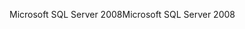 <span data-ttu-id="afccc-101">Microsoft SQL Server 2008</span><span class="sxs-lookup"><span data-stu-id="afccc-101">Microsoft SQL Server 2008</span></span>
